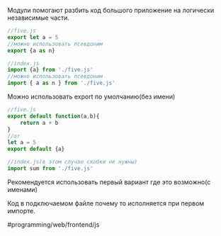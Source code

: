 Модули помогают разбить код большого приложение на логически независимые части.

```js
//five.js
export let a = 5
//можно использовать псевдоним
export {a as n}
```

```js
//index.js
import {a} from './five.js'
//можно использовать псевдоним
import { a as n } from './five.js'
```

Можно использовать export по умолчанию(без имени)
```js
//five.js
export default function(a,b){
	return a + b
}
//or
let a = 5
export default {a}
```

```js
//index.js(в этом случае скобки не нужны)
import sum from './five.js'
```

 Рекомендуется использовать первый вариант где это возможно(с именами)
 
 Код в подключаемом файле почему то исполняется при первом импорте.

#programming/web/frontend/js